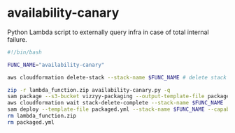 # availability-canary

Python Lambda script to externally query infra in case of total internal failure. 

```bash
#!/bin/bash

FUNC_NAME="availability-canary"

aws cloudformation delete-stack --stack-name $FUNC_NAME # delete stack

zip -r lambda_function.zip availability-canary.py -q
sam package --s3-bucket vizzyy-packaging --output-template-file packaged.yml
aws cloudformation wait stack-delete-complete --stack-name $FUNC_NAME
sam deploy --template-file packaged.yml --stack-name $FUNC_NAME --capabilities CAPABILITY_IAM
rm lambda_function.zip
rm packaged.yml
```
